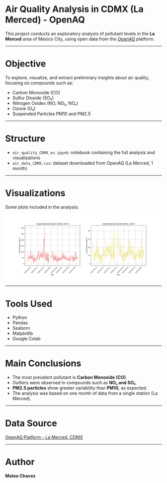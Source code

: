 # Air Quality Analysis in CDMX (La Merced) - OpenAQ

This project conducts an exploratory analysis of pollutant levels in the **La Merced** area of Mexico City, using open data from the [OpenAQ](https://openaq.org/) platform.

---

# Objective

To explore, visualize, and extract preliminary insights about air quality, focusing on compounds such as:

- Carbon Monoxide (CO)
- Sulfur Dioxide (SO₂)
- Nitrogen Oxides (NO, NO₂, NOₓ)
- Ozone (O₃)
- Suspended Particles PM10 and PM2.5

---

# Structure

- `air_quality_CDMX_es.ipynb`: notebook containing the full analysis and visualizations  
- `air_data_CDMX.csv`: dataset downloaded from OpenAQ (La Merced, 1 month)

---

# Visualizations

Some plots included in the analysis:

![PM10 and PM2.5 Particulate Matter Graph](figure_example.png)

---

# Tools Used

- Python  
- Pandas  
- Seaborn  
- Matplotlib  
- Google Colab

---

# Main Conclusions

- The most prevalent pollutant is **Carbon Monoxide (CO)**.
- Outliers were observed in compounds such as **NOₓ and SO₂**.
- **PM2.5 particles** show greater variability than **PM10**, as expected.
- The analysis was based on one month of data from a single station (La Merced).

---

# Data Source

[OpenAQ Platform - La Merced, CDMX](https://openaq.org)

---

# Author

**Mateo Chavez**
